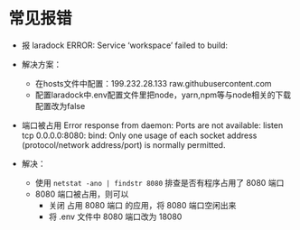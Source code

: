 # 常见报错

- 报 laradock ERROR: Service ‘workspace’ failed to build:
- 解决方案：
  - 在hosts文件中配置：199.232.28.133 raw.githubusercontent.com
  - 配置laradock中.env配置文件里把node，yarn,npm等与node相关的下载配置改为false

- 端口被占用  Error response from daemon: Ports are not available: listen tcp 0.0.0.0:8080: bind: Only one usage of each socket address (protocol/network address/port) is normally permitted.
- 解决：
  - 使用 `netstat -ano | findstr 8080` 排查是否有程序占用了 8080 端口
  - 8080 端口被占用，则可以
    - 关闭 占用 8080 端口 的应用，将 8080 端口空闲出来
    - 将 .env 文件中 8080 端口改为 18080